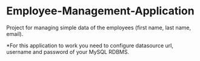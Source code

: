 # Employee-Management-Application
Project for managing simple data of the employees (first name, last name, email).

*For this application to work you need to configure datasource url, username and password of your MySQL RDBMS.
